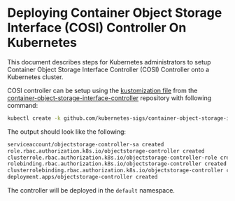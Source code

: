 # Deploying Container Object Storage Interface (COSI) Controller On Kubernetes

This document describes steps for Kubernetes administrators to setup Container Object Storage Interface Controller (COSI) Controller onto a Kubernetes cluster.

COSI controller can be setup using the [kustomization file](https://github.com/kubernetes-sigs/container-object-storage-interface-controller/blob/master/kustomization.yaml) from the [container-object-storage-interface-controller](https://github.com/kubernetes-sigs/container-object-storage-interface-controller) repository with following command:

```sh
kubectl create -k github.com/kubernetes-sigs/container-object-storage-interface-controller
```
The output should look like the following:
```sh
serviceaccount/objectstorage-controller-sa created
role.rbac.authorization.k8s.io/objectstorage-controller created
clusterrole.rbac.authorization.k8s.io/objectstorage-controller-role created
rolebinding.rbac.authorization.k8s.io/objectstorage-controller created
clusterrolebinding.rbac.authorization.k8s.io/objectstorage-controller created
deployment.apps/objectstorage-controller created
```

The controller will be deployed in the `default` namespace.

